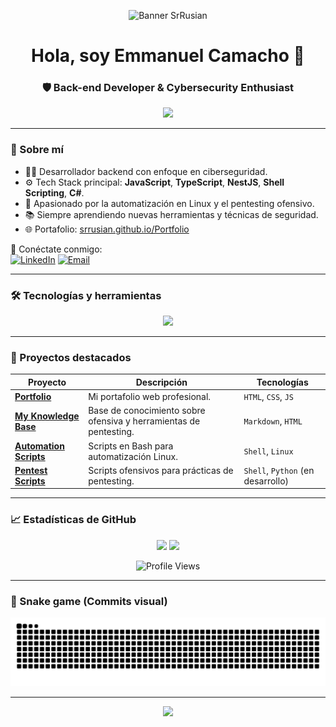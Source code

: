 <!-- Banner de bienvenida -->
<p align="center">
  <img src="./assets/banner.png" alt="Banner SrRusian" />
</p>

<h1 align="center">Hola, soy Emmanuel Camacho 👋</h1>
<h3 align="center">🛡️ Back-end Developer & Cybersecurity Enthusiast</h3>

<p align="center">
  <img src="https://readme-typing-svg.herokuapp.com/?lines=Building+secure+systems+with+NestJS+and+TypeScript;Pentester+in+training;Always+learning...&center=true&width=500&height=45">
</p>

---

### 🧠 Sobre mí

- 👨‍💻 Desarrollador backend con enfoque en ciberseguridad.
- ⚙️ Tech Stack principal: **JavaScript**, **TypeScript**, **NestJS**, **Shell Scripting**, **C#**.
- 🐧 Apasionado por la automatización en Linux y el pentesting ofensivo.
- 📚 Siempre aprendiendo nuevas herramientas y técnicas de seguridad.
- 🌐 Portafolio: [srrusian.github.io/Portfolio](https://srrusian.github.io/Portfolio)

🔗 Conéctate conmigo:  
[![LinkedIn](https://img.shields.io/badge/LinkedIn-blue?logo=linkedin&logoColor=white)](https://www.linkedin.com/in/tuusuario)
[![Email](https://img.shields.io/badge/Email-D14836?logo=gmail&logoColor=white)](mailto:sr.rusian@gmail.com)

---

### 🛠 Tecnologías y herramientas

<p align="center">
  <img src="https://skillicons.dev/icons?i=js,ts,nestjs,nodejs,bash,linux,html,css,git,github,vscode,csharp" />
</p>

---

### 📂 Proyectos destacados

| Proyecto                                                                 | Descripción                                                       | Tecnologías                       |
| ------------------------------------------------------------------------ | ----------------------------------------------------------------- | --------------------------------- |
| [**Portfolio**](https://github.com/SrRusian/Portfolio)                   | Mi portafolio web profesional.                                    | `HTML`, `CSS`, `JS`               |
| [**My Knowledge Base**](https://github.com/SrRusian/My_Knowledge_Base)   | Base de conocimiento sobre ofensiva y herramientas de pentesting. | `Markdown`, `HTML`                |
| [**Automation Scripts**](https://github.com/SrRusian/Automation_Scripts) | Scripts en Bash para automatización Linux.                        | `Shell`, `Linux`                  |
| [**Pentest Scripts**](https://github.com/SrRusian/Pentest_Scripts)       | Scripts ofensivos para prácticas de pentesting.                   | `Shell`, `Python` (en desarrollo) |

---

### 📈 Estadísticas de GitHub

<p align="center">
  <img src="https://github-readme-stats.vercel.app/api?username=SrRusian&show_icons=true&theme=radical" />
  <img src="https://github-readme-stats.vercel.app/api/top-langs/?username=SrRusian&layout=compact&theme=radical" />
</p>

<p align="center">
  <img src="https://komarev.com/ghpvc/?username=SrRusian&label=Profile+views" alt="Profile Views" />
</p>

---

### 🐍 Snake game (Commits visual)

![Snake animation](https://github.com/SrRusian/SrRusian/blob/output/github-contribution-grid-snake.svg)

---

<p align="center">
  <img src="https://capsule-render.vercel.app/api?type=waving&color=gradient&height=100&section=footer"/>
</p>
